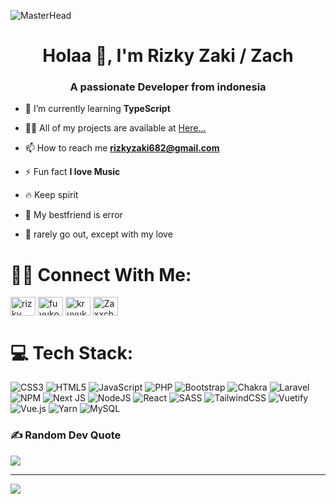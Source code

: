 ![MasterHead](https://visme.co/blog/wp-content/uploads/2020/03/animation-software-header-wide.gif)
<h1 align="center">Holaa 👋, I'm Rizky Zaki / Zach</h1>
<h3 align="center">A passionate Developer from indonesia</h3>

- 🌱 I’m currently learning **TypeScript**

- 👨‍💻 All of my projects are available at <a href="https://zach-me.vercel.app" target="blank">Here...</a>

- 📫 How to reach me **rizkyzaki682@gmail.com**

- ⚡ Fun fact **I love Music**

- 🔥 Keep spirit 

- 🤝 My bestfriend is error

- 🏡 rarely go out, except with my love

# 🙌🏻 Connect With Me:
<p align="left">
<a href="https://linkedin.com/in/rizky zaki" target="blank"><img align="center" src="https://raw.githubusercontent.com/rahuldkjain/github-profile-readme-generator/master/src/images/icons/Social/linked-in-alt.svg" alt="rizky zaki" height="30" width="40" /></a>
<a href="https://instagram.com/fuyuko01" target="blank"><img align="center" src="https://raw.githubusercontent.com/rahuldkjain/github-profile-readme-generator/master/src/images/icons/Social/instagram.svg" alt="fuyuko01" height="30" width="40" /></a>
<a href="https://www.youtube.com/c/kruvuk69" target="blank"><img align="center" src="https://raw.githubusercontent.com/rahuldkjain/github-profile-readme-generator/master/src/images/icons/Social/youtube.svg" alt="kruvuk69" height="30" width="40" /></a>
<a href="https://discord.gg/Zaxxch#3289" target="blank"><img align="center" src="https://raw.githubusercontent.com/rahuldkjain/github-profile-readme-generator/master/src/images/icons/Social/discord.svg" alt="Zaxxch#3289" height="30" width="40" /></a>
</p>

# 💻 Tech Stack:
![CSS3](https://img.shields.io/badge/css3-%231572B6.svg?style=for-the-badge&logo=css3&logoColor=white) ![HTML5](https://img.shields.io/badge/html5-%23E34F26.svg?style=for-the-badge&logo=html5&logoColor=white) ![JavaScript](https://img.shields.io/badge/javascript-%23323330.svg?style=for-the-badge&logo=javascript&logoColor=%23F7DF1E) ![PHP](https://img.shields.io/badge/php-%23777BB4.svg?style=for-the-badge&logo=php&logoColor=white) ![Bootstrap](https://img.shields.io/badge/bootstrap-%23563D7C.svg?style=for-the-badge&logo=bootstrap&logoColor=white) ![Chakra](https://img.shields.io/badge/chakra-%234ED1C5.svg?style=for-the-badge&logo=chakraui&logoColor=white) ![Laravel](https://img.shields.io/badge/laravel-%23FF2D20.svg?style=for-the-badge&logo=laravel&logoColor=white) ![NPM](https://img.shields.io/badge/NPM-%23000000.svg?style=for-the-badge&logo=npm&logoColor=white) ![Next JS](https://img.shields.io/badge/Next-black?style=for-the-badge&logo=next.js&logoColor=white) ![NodeJS](https://img.shields.io/badge/node.js-6DA55F?style=for-the-badge&logo=node.js&logoColor=white) ![React](https://img.shields.io/badge/react-%2320232a.svg?style=for-the-badge&logo=react&logoColor=%2361DAFB) ![SASS](https://img.shields.io/badge/SASS-hotpink.svg?style=for-the-badge&logo=SASS&logoColor=white) ![TailwindCSS](https://img.shields.io/badge/tailwindcss-%2338B2AC.svg?style=for-the-badge&logo=tailwind-css&logoColor=white) ![Vuetify](https://img.shields.io/badge/Vuetify-1867C0?style=for-the-badge&logo=vuetify&logoColor=AEDDFF) ![Vue.js](https://img.shields.io/badge/vuejs-%2335495e.svg?style=for-the-badge&logo=vuedotjs&logoColor=%234FC08D) ![Yarn](https://img.shields.io/badge/yarn-%232C8EBB.svg?style=for-the-badge&logo=yarn&logoColor=white) ![MySQL](https://img.shields.io/badge/mysql-%2300f.svg?style=for-the-badge&logo=mysql&logoColor=white) 

<!-- # 📊 GitHub Stats:
![](https://github-readme-stats.vercel.app/api?username=RizkyZaki&theme=dark&hide_border=false&include_all_commits=false&count_private=false)
![](https://github-readme-streak-stats.herokuapp.com/?user=RizkyZaki&theme=dark&hide_border=false)<br/>
![](https://github-readme-stats.vercel.app/api/top-langs/?username=RizkyZaki&theme=dark&hide_border=false&include_all_commits=false&count_private=false&layout=compact) -->

### ✍️ Random Dev Quote
![](https://quotes-github-readme.vercel.app/api?type=horizontal&theme=radical)

---
[![](https://visitcount.itsvg.in/api?id=RizkyZaki&icon=0&color=0)](https://visitcount.itsvg.in)

<!-- Proudly created with GPRM ( https://gprm.itsvg.in ) -->
